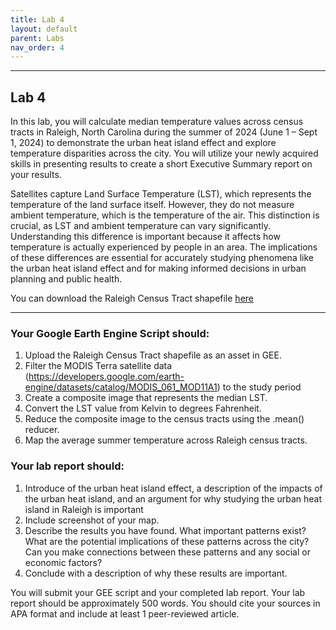 ```yaml
---
title: Lab 4
layout: default
parent: Labs
nav_order: 4
---
```


<style>
div.blue { background-color:#e0f0ff; padding: 10px 10px 3px 10px;}
</style>

------------------------------------------------------------------------
## Lab 4

In this lab, you will calculate median temperature values across census tracts in Raleigh, North Carolina during the summer of 2024 (June 1 – Sept 1, 2024) to demonstrate the urban heat island effect and explore temperature disparities across the city. You will utilize your newly acquired skills in presenting results to create a short Executive Summary report on your results. 

Satellites capture Land Surface Temperature (LST), which represents the temperature of the land surface itself. However, they do not measure ambient temperature, which is the temperature of the air. This distinction is crucial, as LST and ambient temperature can vary significantly. Understanding this difference is important because it affects how temperature is actually experienced by people in an area. The implications of these differences are essential for accurately studying phenomena like the urban heat island effect and for making informed decisions in urban planning and public health.

You can download the Raleigh Census Tract shapefile [here](https://drive.google.com/uc?export=download&id=1lviugjcKYZ7-WtjkRe3iR2bMlR83fQiX)

------------------------------------------------------------------------
### Your Google Earth Engine Script should:
1.	Upload the Raleigh Census Tract shapefile as an asset in GEE.
2.	Filter the MODIS Terra satellite data (https://developers.google.com/earth-engine/datasets/catalog/MODIS_061_MOD11A1) to the study period
3.	Create a composite image that represents the median LST.
4.	Convert the LST value from Kelvin to degrees Fahrenheit. 
5.	Reduce the composite image to the census tracts using the .mean() reducer.
6.	Map the average summer temperature across Raleigh census tracts. 

### Your lab report should:
1.	Introduce of the urban heat island effect, a description of the impacts of the urban heat island, and an argument for why studying the urban heat island in Raleigh is important
2.	Include screenshot of your map. 
3.	Describe the results you have found. What important patterns exist? What are the potential implications of these patterns across the city? Can you make connections between these patterns and any social or economic factors?
4.	Conclude with a description of why these results are important. 

You will submit your GEE script and your completed lab report. Your lab report should be approximately 500 words. 
You should cite your sources in APA format and include at least 1 peer-reviewed article. 
